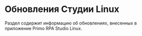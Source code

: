# Обновления Студии Linux
Раздел содержит информацию об обновлениях, внесенных в приложение Primo RPA Studio Linux.
